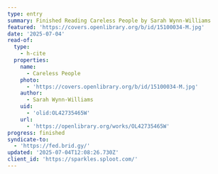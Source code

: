 ```yaml
---
type: entry
summary: Finished Reading Careless People by Sarah Wynn-Williams
featured: 'https://covers.openlibrary.org/b/id/15100034-M.jpg'
date: '2025-07-04'
read-of:
  type:
    - h-cite
  properties:
    name:
      - Careless People
    photo:
      - 'https://covers.openlibrary.org/b/id/15100034-M.jpg'
    author:
      - Sarah Wynn-Williams
    uid:
      - 'olid:OL42735465W'
    url:
      - 'https://openlibrary.org/works/OL42735465W'
progress: finished
syndicate-to:
  - 'https://fed.brid.gy/'
updated: '2025-07-04T12:08:26.730Z'
client_id: 'https://sparkles.sploot.com/'
---
```


